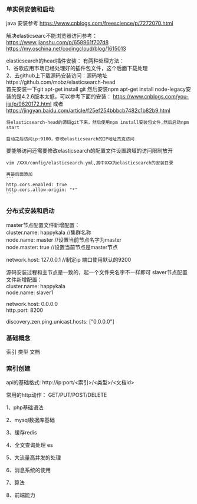 ### 单实例安装和启动
java 安装参考 https://www.cnblogs.com/freescience/p/7272070.html

解决elasticsearc不能浏览器访问参考：
https://www.jianshu.com/p/658961f707d8
https://my.oschina.net/codingcloud/blog/1615013


elasticsearch的head插件安装：
有两种处理方法：  
1、谷歌应用市场已经处理好的插件包文件，这个后面下载处理  
2、去github上下载源码安装访问：源码地址https://github.com/mobz/elasticsearch-head  
    首先安装一下git apt-get install git
    然后安装npm apt-get install node-legacy安装的是4.2.6版本太低，可以参考下面的安装：
    https://www.cnblogs.com/you-jia/p/9620172.html
    或者
    https://jingyan.baidu.com/article/f25ef254bbbcb7482c1b82b9.html

    将elasticsearch-head的源码git下来，然后使用npm install安装包文件,然后启动npm start

    启动之后访问ip:9100，修改elasticsearch的IP地址杰克访问

要能够访问还需要修改elasticsearch的配置文件设置跨域的访问限制放开

    vim /XXX/config/elasticsearch.yml,其中XXX为elasticsearch的安装目录

    再最后面添加
    ```
    http.cors.enabled: true
    http.cors.allow-origin: "*"
    ```    

### 分布式安装和启动

master节点配置文件新增配置：  
cluster.name: happykala //集群名称  
node.name: master //设置当前节点名字为master  
node.master: true //设置当前节点是master节点

network.host: 127.0.0.1 //制定ip 端口使用默认的9200

源码安装过程和主节点是一致的，起一个文件夹名字不一样即可
slaver节点配置文件新增配置：  
cluster.name: happykala  
node.name: slaver1

network.host: 0.0.0.0  
http.port: 8200

discovery.zen.ping.unicast.hosts: ["0.0.0.0"]


### 基础概念
索引  类型  文档

### 索引创建
api的基础格式:
http://ip:port/<索引>/<类型>/<文档id>

常用的http动作：
GET/PUT/POST/DELETE



1、php基础语法

2、mysql数据库基础

3、缓存redis

4、全文查询处理
es

5、大流量高并发的处理

6、消息系统的使用

7、算法

8、前端能力